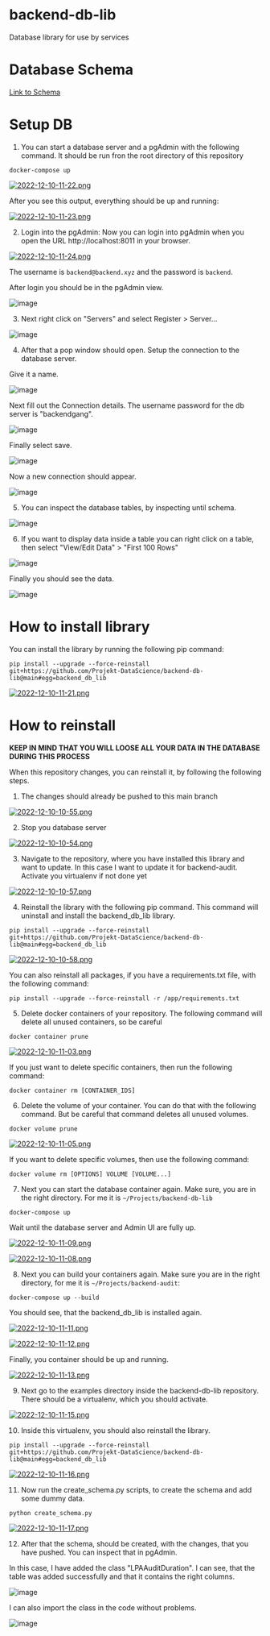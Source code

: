# backend-db-lib
Database library for use by services

# Database Schema

[Link to Schema](https://viewer.diagrams.net/?tags=%7B%7D&highlight=0000ff&edit=_blank&layers=1&nav=1&title=Datenbankschema.drawio#R7V1rd5u41v41Xus9H8xC3PmYS6fTaXpOTzptz8yXWSQmNhPbeAA3SX%2F9KwHCgAQILC4GsmZNY4JlrL21H%2B1nX7SQb3av7z3rsPnkruztQhJXrwv5diHBH8WE%2F6Arb9EVYMogurL2nFV87XThi%2FPTji%2BK8dWjs7L9zI2B624D55C9%2BOju9%2FZjkLlmeZ77kr3tyd1mP%2FVgrW3iwpdHa0te%2Fe6sgk101ZD00%2FVfbWe9wZ8MtPgb7yx8c%2FxN%2FI21cl9Sl%2BR3C%2FnGc90g%2Bm33emNv0ezheYne90vBX5MH8%2Bx9wPKGpz%2Bl5w%2F%2Br%2Ffr%2B3%2F%2B%2BG79WK72tz%2BW8Sg%2FrO0x%2FsKfPfdvOJG31%2FFTB294KuAXOKBfH9%2B2zn5le%2FJCvn7ZOIH95WA9oj%2B8QB2A1zbBbgtfAfjrg3uEd67uHpIL1uPz2kNX%2F3MM4DB2fN2PBA9U%2BDv5xfBT2l5gv6YuxV%2F0ve3u7MB7g7fEf9VUJXpLrHZLSY6l8HISIlC06NomLUB8oxUrzjoZ%2FDS38Jd4eutMtUnM9Z31ZnuF8xxYD%2BjStR9YXhCvDPh08jXU9cCCc%2BfFk%2FfobrfWwXfC26MrG2e7gqO7xwAPhF9dPzmv9uo%2BWhjoXrhG7uBg6CUa%2FAkO%2FiV%2BGPRna%2Bus90jqUBroE689GwnrzvKD%2BA4O8pJMMSsvkyIuE1DEJbUlLjxwSlzlkrpHi%2Ft643rOTySfbTyfaemFr1%2Bc3dbaQ6thrXKXrt3QTIZScLbbG3frIhHvXbRMclJGN6089%2FC75a3tIL5wcJ19EE6Eeg3%2Fg9%2FgRhTUhQqf9Qa%2BBqfX8D90uxfcuHs%2F8KA2oTFsKNQXGwn2OnAP8aBb%2BwmP78UTL4ZLOwjcXaEKlC%2BBasWIFYG2bGl60NqqlSgW8mOhIsAZCBxrew8NqLVfbyOxhcBkncRGkS11tpMZzk99fom6cD6ftiG2bJzVyt6zSyTR8mqJpESgivUkEA92mpbao1lbaHz2VgDXCMQOnxBr8pxnSFqi2%2BcPtz2LG1vg6N5rH6Kts1%2FfRe%2FUcvqgdqYPr1npZYC15got1w%2Bm4bpQEHlGBCZEENtEBK13RFAINfgSeHBF9mwm7JWDxzsXFGRmoYweFFQ6KOytnT10WOhGA6YHA9oMA%2F3DAKuD2B4M6IQafIDfcTQYoDFLZPQYYBRgwHH3UELfjAAF2HVgciggk97iV38m89BfDVkUlHh6MO1vmIRiJBR%2FWpLJRe72Wp69N%2B58XrIIzuHzqHrQGmzLpPc2Jj5Pnl23ZCpI1w1Z6EnReTXUoQTBNa7qwTRcF%2Fox%2B3Hc%2Fbj6gECh8zoGBNKPGxmdJ8%2BuXDIVpCv3i%2BP5wcjpvBoaMD0YINMyZhjoHAYodF63MKCQ6R5jgwF2jnXsMKCQSR2IAhk7CrArwORQAPNVMwr0iQJJNl9%2FMECyhCODAYVdKqOHAZILfLeznO2IMaCG9CeHAUCcGaEhgABF47oFASCSnNDn64%2B3vxSrQ%2FeBAvE8Q3BS9hkHgEjSQp8t339xvdXQsaAnlZggOMw80RDAwegdHPCnDc1F4GoJZq7oJG9qjSQUl31wHoOjZ3%2B9v5sUSsw0UrF7ReYcvPfc46EcKRaTSAtLMmbLcsIUihwNuSVTrsz%2BHveUsGQFnJUSRlMDqTU1oHh7I0oJUxo5ejSDWiaBcvvMMloX5pn080LzPKmcsBr68JqVXhpwDa76wTRcFwoyO3ncnbz6iKDKbIjQmo%2BnDtTF4xgFauTg8d20D2TPrpL%2BXQgKI88GqKEBNWHgDDeOZbgOVMJgcAzs%2FeoK9Zc6yTbV98iL%2Bh7hZfvqBP%2BL%2F4J%2B%2FwNdF4Cmx69vX1M33mI0gOLz3v6XfhG9T8UvT28LX72lBvlsew6chNB7pJvqWOl99%2Bg92gzWO8CQU3QjzjG0V5mGWqQ2efbWCpwfduY5SnTlM8K3NJmQbe0kg9w2IfpK8btOukEOhJUt8UOM7EDRVyYGglK33lK3xfjbhhqSjgmcLm2LbMGDB39bB4lsU5oZOu8pM5TSy5xBQWvfebS2V%2FFlbIhYbQheJ1nTt5DqdxHBjciYleMsfDdIP2DfZBpjWz2geex0Gk3STN64u4O1fyvEzQnxXZph5MsgkyzTKswz29rZmqRJKZfVVB2cGpSXye5Ql3Q1q7uTOk8NKAHvEVFeiZbX8m5kSjvI5ntZltE62MqaJKMR2%2BhJkV41NOI1K79M7wGFp4YwDddJagNJd8ygcCbrVR8UeLjXZ6a9kUzIyGivk6rPyABEqQgaRk591dGCCaIBQ6OUBuTXUhREYGYZMDb%2BC8A3pimwZfzOMg4MvcqTYHyJMbyjqCTGcBirbWJM07J8lgJkQdTN0092QFaaTNcVAVsKPPLgmDIgkqUcgNDa7oixZBH1wIzRxbgEevYt7tOTbwftCIPMguqVXuMoDT7CyCZCLUFnkqF0P7p3t8VYPyG6DgCdaFsm4x1xVZfJ1vg6QOliVC6tqfpmdY4hSJbB5ZxDACjtisZE2Z0UfU45B5SeRMhMT4qxq6MQk%2Bs%2BCiiNjGZYOLcJdX1Y6P0wAkBpXzQ2zi7R9RkZAKVNEUKGsRN2NVRgeligkk4doQt1CLsk70wQxSTZLGbsdKMp80YmwKml9B%2BpGqzMHG56WsnMJQa%2FbWoOiCrpWxo5VWEl5ACQgSDnBtNy7F7%2FjJzKiQTixcjhVXJpuWpAJR2%2FRtQmNzaN30xyojblzFpY5sjpFuk0ldI71vZ9xyU1fZKMGnkQgKIxMmrtHewJ1Nl34k%2BpqewJNoOh1FTSdxoVpaY2cpx0ro4Ty2hdbJI10nGKTfW0WLUaOvGalWB6nUp8PSmW4TpREjIBakaGc1m1%2BsjQP6umSYQifP3au6HgyKlp7Lu58UMDpedrBA0DkHmrtFoNLZggGMylMkMAg94P%2BgQa6S%2F%2B7uzgLFm74sZOl9fzTWtUNDNSSKBF1aBEA2f4cZaedGKCAME57tIgSJLEasLs6gWPWA2pGsxxl5ioro67YBRoP%2B4CyLiLmguVMMddRJOkM%2FOJf%2F3HXTQy7tJrJrR2qXEXbWhxF34zySfukl0KcFVnB2gx7mKSPM3VETrHhdA8oaiLIcmEldLJTpvU0sKk9T7%2F1WSSjEq5tKbqTdUJupjs2jGUzgPAJNmWUQVdEkWv5UbhHqR8tsgso3WxQzbJHXJop4fPqvEMudTQiNes%2FNKrFGc1cXKiWIbrQEUkSgrFjAvnsmz1caH35gMSJSvjFqregJDhTDJFqsF9jh0ZJErqxe3RXvUv8C7ptToaMT1koGRszMjQPTLQ4i%2FdIgMlK%2BPDvtjXvzxg0NgJnNEDAyXz4vboWUFZTu0IkaGGSowZGf7%2B%2BMl9VG4fvm2O4L35%2Bc%2BnX%2B3Ncq6IHwIu0M5qbg0YqHpA8vPXrru1rb4NRTM7UKrqkwIG6kxQKuLtx6MH589elXP%2FF40OZ2rFmLGhwJCRNMLd56v%2FHqHxnMtyImVQhViBkuNWNHylMkDUXlUOpVHtDOtnB4jYs%2F2HEiCSKN1oxxUganT0zihbkEqUjrMpaz2xMFHtA3mm05RUovSqndHhbKevNjr0HyaidKcdWb%2Bbk67PACFR%2BrpW7uUHgg0dqcD0sADM9ftDwIL%2BA0OgsPfZjbS4EgfkM5wbDgCNKvnHCQkS6R%2Fe2v6j5xwuARV60orpoQSlCXnKtbyBH752YyM0dUIwVqPYruuKSKEDE1e9k7bXkshwAuuM8YU6ULEkzmEDqYrQor9HBn7GxAaeFH1Gdkksjd1gkz0pVrCOfpRgPC4K5ITxLMN1ojBzzIi7J9gAJSisYMcoASjdvcbGCs5ho5O4ybARRoeRd8KuowbTwwPAECVq1glbkZNmCvERdCKaFo7tFarPkcOGufWuCXI2P0RTk4yR2j0TckPpspgfqveOCfAhCa3ps1N1osUDOjtOykgRdNZhWQKczvXj1YSBo3A4ySa7wLo7S%2B5ENPFtfyMKQJEW6RY4omgsSpvgUM71TJtuuL5TprvR0aGFVruyKU4SWKm074rZkXnHQRqc%2FmeApuZdz3Zel8mR%2BrfuWCuHYt2xwPq37thkKN2ZDBJp%2B7Xm%2FITBx5qDrDXHutuBaHgfIoObmUHrLWesOZBqtDQTtUW2p5lZuekuAoM%2BTHpSVtO2TVd1IJjZMI6i5RwwVqOuyWJuIEkY2ukyEuV0mV2fVr3H02UKNCIjww63hZTjano9%2FJmjaDjt2LvDW0pnay5GPW3Q2Yy5CM2TnLXlpqZ3vRVnpVqA2NFe3CDPnFY0iJmymPzktgCsVtw0tMKzd4ZjxiktVHvdnOMFMxgz3qGt4NQ3lJvd5icLTnvz7GrKV8K1KRoyzBmWvNqrrz60i3khwVkJsrLxA899tnNBDUqcg0g3ygtx56xWYdjkZQM%2F%2FsvBCg3ui2cdCLAotNPscjNJ6yhjG54KP%2BCNbjehRp1asnS1918oophgNpmGJwhT%2FszNR1urLZV0kgMqF9VU8wTqZJPp7KoxmNpSndwQjyqbLFH0OUlA0sm9ZWKop5VDVkMrppcnrs%2FthPjnkNXHhv4rS3WSuOq%2FzRzHBDK9UTOhkWIDmVVesYMfCCx0pAAThIG5qHQIMNB%2FUalOki0jLSrV56LSZC6wjqUzit3dzu59A9BpQWkNjZgeQhglxN89NKVzdzka%2FWeybuzbqyU1ZvaPP%2FtnXCD7Z4yc%2FUsUfQZ0yShh%2FyJrPS0OsIZuTBDaZ%2BePv%2FNXHyH65wCNyTh%2Fxuz8JXNhks7fRDsK1dCK6aEE5dRZQjeaVZeqi3Rm5KI6wz2ubDKVxSkTE6UN4lR79kIpUjNY0ykTtqC6chVDQdvplKasCdDhzOdOYlcU5JSGOZdS1gXTNIqGNWUhn6XZf2Yl5bzdXjMr8eIZTGZlj0WtlCNw%2B0215CecSy9qNRmOI21o47MdBPiWoaZNcNmRIW0bYF3N9ZIzGppcYqB8cuAALCzpNPZrYfWBWdjuctcpZ4f0bFC5yeLCc9dlymkeXAxqUliaGFShkUlNdtML1pqmQiPMsGNm7vWCdyOtF47mmgFo%2BTAMq8EmBhKHZrBlymEjfRrsZGkMxmDjYTpvDCBTjvfo1YBzlA0nA65kRKO2IJmr3d3u6qdrrR%2B2f74Hn%2F5e3n78tiSXzFnWO6Eu5ISqwO20gFJqdSuavOi6kgaDcEC%2B%2FbkqrbssMRp3fGPrxaUqUT4F8qMwUyBkKRYwcmPVtvAFj22SHxU3%2FCt8OlOueAv8JXoOrquDtFqiIDQyXPUxpWy59o8oiefemaUiOZV%2Fd4Qg7Uri4gRB1lN8OR5s74fjux4hEbJWlb0GNS%2FNbEQUBT2tY%2BD6UTi2ThlsIQawS80ApBFTyFBJW9FNqmDI%2BoZ3u8PWfbPJhqljFYtJwRZ8%2FEFfYiFppI%2FWHjom4lH4KqAPPD5u0Bjoku3s7R3898Z63KAw2dr2D7YDf%2FfQWn%2BxPRTuk27Qu%2FZ%2BAD8c3fQDxTDFFSpuEG%2BtwN4%2FWPvn6K6V7W%2Bs7cMCtWuWr%2BDcidf2T8feHEs6J%2B%2FdwJbCiGW4tbt7wCpCqwlPF6FHEg%2FbP%2BWVJwyJkjrGQeJAEckWGzolaGlSZA7yTiw3oTM0Lif31SvL34R7aZCdWXT9sxWgCGh4RQqZkWhZfY%2B%2FolTCTWeij6dgZBMaJdMaRqho9VUo3upWLmpMsKU322Wrq3KvnVIFlaIJ%2BNq5AUqNUEZVbrglByKJMQrjnpzbBriRHrOES2IHsZ1wSeuel6ZWSoZVzGgsnGSRNMHosR8bffNNsrwdUWulatm%2FH9RiKIQuCJKw6YpIa1kSlxMIoQuG5ArCHj5MPtGF9u8xAGEGE9PVQf8euhxoLfG0LZpwuA3W1kH41aMLR3zh0%2BJGXlxr660TbbvvXbizhvN5he%2BEj3LMvxteI0Z88IjP2OavbB185ZsLzTrUx59ImKdRTzeQb3lv%2B9BbgE97pTwF%2FlP43DcbL9z7L95JC0NboMwg8adwjXyLleU9wX%2F2Ry%2FxEMpG8A8o23mPpiBUXh%2B9C8LY5nTbnvFBPzkQtB5sJ%2Fpq1g4p4P7BP2QnsGyEq9XO2TsooTlcRCXvQdJJTXNvfk2MbhxWFnRaib2fpJKtsSSqV5PvDMtvcTVqIszZrenYE8HfudITwZZnIK4IkGVA%2BCJiU19EIX0RFe9aO%2FJFAKUnMLYA%2FsHaZ9RQ%2B%2BfohgbZenxehwq0fIyw9CrkWhyU2R2ZkPhObD9QFRGyfff249GD%2BvJo%2F%2F52QBZxY6EJsZ6DY%2FSwUNziLgcc39EKz%2BJG9GjnwMT36EPgJ%2BwD9EGsFtjdW3Xu%2Fy0ChY1X%2BZ7x2dulpmbTG5ZAJ4wtnULi0dWuQN9J55tUzsLpn1BNMjS9ehYqZYlyxG17XQnp8tNIp7lcWlOtOqOrQcWiGGRdcoEikE77hdYlVyh6vVqzmjKIByuqNWMYjW8RUcFckDwAabTHWpp8tnq8LgqXLG2rfEbRGctwnegLQwv%2FGSQWRW4cL5DosjS5QBFI3%2FpC2xNWKPoMEoDSi%2F9b%2BOvAUaEj%2BU8QBcjcnRkFukeBLrsTFigCWZ84LhTQmGUyfhQgM8Ogq%2FDfI1wTjru%2FgR%2Fct%2BDbBQR2VZgeIFBOtCgipmf%2BbykrWf4PJ%2B6nI2USRbI8ehIWyG926%2FhzfzXOOSjm%2FqiK0B6gU06pGBX3p89u3WkuSLeObrSnxf%2FVUJESoKcF384AepbhOtGZ2fPj7%2FnVBwoK%2F9c1UIzc89Nnz%2B80F6Tnt7qchoQdacH0sMBgOKqqUTW%2Boi2yfQT1xRm1%2BLW6GZKKQcm8K9eVysy7hOlru%2B4D5JqgAEnODsGaTycrFQO1nUtnkNuOXuvaseoPpqJjCeSshHIlOS225DDInUC%2Fpe78hFNXNudtqVjafneVriymLLCYtr4IfVL2V5cEtcoEh91P0kYYXgBSo7rOM8wzTsetNs%2FYkA8kM%2FpUXYrXtpbrDcpqxpdAzI2U7zLauh0nc0TjSLL47K6cqG5850Ct3aJiDjvkfSXx2gl21mFn%2Bc92VCj%2BEpWkw3cs8rUfazup%2FkgXoUMNQUUyqMrk1olq1ffWEf77ATG9B88OrGgzi4rQF3FqtB99muOHqdQPcR3Kfu2sF6c6dlQA%2F%2FvbQSjOliavJDnKXxw7ysR2nuE1MX509J139sYLH%2B%2FJ9Xbhs2WKWZyRJTTL2R0GVE1KSmyYxZ5fZkkOG3%2BLTOnE3p9FFkxDT1tlAUCQP2NfjBpHZyrt0b60W5uMzQHHLXNXNjmfwi0pQq6lDbNVNnJGWSeGatssU7pzM%2Bh5tSeXUdeKmqdMK009p5ma3ppmUsuoFObNQle%2BHPwkRZDE1E%2B2KTUwFEETzdNP0y1CbrMh6dAQi0QP%2B840k1Nvcl6OH14ps%2BMH54KMFfbr%2BPETDh%2FZZHuGS1ILkqF2V%2BfcJTNFpUmZLUNyxEfjLseCqqYwAjmKolF7T9PczAN80kBlk0wgdmTnTUp%2FKDM3CnOXTDhWrleLIubsQ5e9WqjKSm49OmrVUrZ0BmPe2%2BjUQv3i%2FZ0B0q4cLqdPC3UeSIi98WwrsFfXb4R4xtol0dAMlr4tbWU%2B%2F7F795t7d3f1bfXbva3f6uJH1W4NYrN%2BTyVHSm0u0VZvCYkS4KJ3lGZtLXHmqpT1LGnU9LAATcqRT2puIH5eDlWZSAjsyMcpU%2B3BQOAy12wetzrganypM9FfD%2Bd2BdNWWCvY%2F3W%2FcdUfy2%2F7e0%2Fx%2FrFvnHcttewPY0paxuyJWkWaQEIwZYwsg4nleEihTJrQfnmlJJUsId51QW%2FIZAIZCFL6vMPcrkmCDqNy%2BjPGdP5WlqqIvVnZsmUxICvbAY9EnYn%2BrGy7grkYDok6DY1apzHkdgFAMD4Sm9kWBd3IsU%2FNwgJ9cUgSa17BmSqjSdmlrJgN8wVUEQhKymDnQg6SIUHpnSIOOluDtVaoJaoOk%2FmJHVFLZSuqf4v%2Flh2mfVvCKXmPl4XnJghO3FIukCd3JRYyb%2B%2FK9%2BGU2qiYEuXdTIRfknPN9Ggp3GJL5BJVMI3yABmwV09Dr8iKuqm0kMjRMk843E00HpjMR7t3BLEG3HyoqWB7dgmrii4oOTBk7q8vobye5AdnyGDVlABjbkh3KEum9PWJssbQULaNCA7dcSGT1XqFWW6SaAVmu%2FOkQEtlMjU4%2FwLqqzK%2BcIbJxoBZabKVjoguLWekG5bCKKYkmCmnx8iOupRkIZ2kpahDM9egt1Ka0tXRv8FOhmkjvkD%2F7uQOvBF0cqO%2BeiucoYsi1yWlM3%2BVcoxU7BGJ0BLD%2F7%2BHJvmwwP3Ub3w%2FrDCwjk%2FoALwtKl%2FIn3%2B3spCJQ4UFvh0enfccVzBYflzoAP%2F%2F1Q8%2FI3O0HvpgK7waFyGEt%2Bydx02QvtULn%2Bp4CFu%2F%2F198nMbNxn76F6FQl1gfAGSQ9dFUio%2FWWr9zOm09hNqA1s%2FMaymVgHY4delSHEjev57LOGiccmDkUw6U1lIO3v28f%2F7nD%2F3n1d8%2F9H8sy%2F7rL%2FWPtg5Sr88vQEcaZPgFeEGSmuhvc21kp%2FC72qwaqpKhAbIsgGIYgpb6Y0N6X1EMwTSK2H1lOOQ%2BVYMlPnun%2BtvYsvXU%2Fy62zc0S9Zv3lzjariD4bGGlzJpqw7OgzgIZvcXUfrx1zQlorNQ%2B3P4JOd5Hp%2BwcQUvsPlU2JB30y6nqN6pVRjt69O8vFhru5uQnVJ6Jd5N6Nz4eD%2F0e1kijv3nhOdzIO%2Fg3qive2t6L7fh2yqfYR%2Bc3BajIOay1tp1t2ruIPi7yQz570aun8NXz1vIEQrcu0d9Yyrm0KE3WmeuRRbklzSHpAoZNW%2Ff9IU5kJJo8UNwhgmnHVraG0vu1Mjs4EO9BzvXjUfInHzLv3HLV8gro1nsg%2BREGRazOfu%2BMncaZh9VpmFpHqeySqQmmIp%2F229myrSXQBdNMZVbmDzNkr%2B%2FN9R5G%2B%2FzWqs3pOzROcSpOO3eT14bxkhIx6YIhSYGuMjHblczFZGLSxUJ6uuxHdY9jG6%2FngFMWyU18W8d2319%2F%2BKG%2Fffr8219%2F3l%2Btl1vJPawp9BnunHx79KzSrpiX1eiekBFFksXrTpSJYmZdJyv32jvpkio8cj2VC2uqLYyZtaB4iZCqUZJj11YBJ%2FXxSNrqgvrcN5GHRJdHSgCKKah6ilam%2BLbNu9Y2GJxvD1vqpJA8Wd6Oj6n3PUe1eS2VanpVhxCQyojReWpVk9E7UCuGjK8ZYRZpL54%2FwnR5RCb18cg8qy%2BBB5duz%2FaEuUd%2BE5GoM8iQk0LStmirj1y1gSNLJ7oxI0mZ7jCUgsxI0jKSdHnMJvXxSLr9go5aaSIPY4YRipKSvPmqimwaJZAUaMcMJKXaw7kK5VQfaIhJD8gofw%2Bc3RRyUS8DNRecq4wJllG66ZAgtSNb9Ra3xQiykcs%2F1fOaxNwaMpd%2Fqhm5gfgFAemzzVKFMuBwxlm8uKlnc5I0iUwtqXuS2HnhDJZClLFKA4DcWtAVMkTBSRzwpee6QXotedZh88ld2eiO%2Fwc%3D)

# Setup DB

1. You can start a database server and a pgAdmin with the following command. It should be run fron the root directory of this repository

```
docker-compose up
```

[![2022-12-10-11-22.png](https://i.postimg.cc/gJjbhrXX/2022-12-10-11-22.png)](https://postimg.cc/JyfFVrQM)

After you see this output, everything should be up and running:

[![2022-12-10-11-23.png](https://i.postimg.cc/DzMnBqKd/2022-12-10-11-23.png)](https://postimg.cc/3ymsw0Nd)

2. Login into the pgAdmin: Now you can login into pgAdmin when you open the URL http://localhost:8011 in your browser.

[![2022-12-10-11-24.png](https://i.postimg.cc/HxMDzRzd/2022-12-10-11-24.png)](https://postimg.cc/phP6X036)

The username is `backend@backend.xyz` and the password is `backend`.

After login you should be in the pgAdmin view.

![image](https://user-images.githubusercontent.com/39222224/206850322-b38768fd-b74c-4587-b314-a0549d7ed685.png)

3. Next right click on "Servers" and select Register > Server...

![image](https://user-images.githubusercontent.com/39222224/206850442-4147ea8b-47b5-48df-b516-3414509a4dbc.png)

4. After that a pop window should open. Setup the connection to the database server.

Give it a name.

![image](https://user-images.githubusercontent.com/39222224/206850479-cc142ed5-df27-4fcf-b650-a6d5cf2319d7.png)

Next fill out the Connection details. The username password for the db server is "backendgang".

![image](https://user-images.githubusercontent.com/39222224/206850527-d7eca999-9951-4bf2-873e-0f3cc09e5d93.png)

Finally select save. 

![image](https://user-images.githubusercontent.com/39222224/206850542-9be81b05-8de3-4c28-825b-b1eadaa7f0f8.png)

Now a new connection should appear.

![image](https://user-images.githubusercontent.com/39222224/206850565-bbbbcd2c-9b74-4284-8360-7d7c0d9f73eb.png)

5. You can inspect the database tables, by inspecting until schema.

![image](https://user-images.githubusercontent.com/39222224/206850608-c5e27679-2afc-45e3-944f-cfffd9344809.png)

6. If you want to display data inside a table you can right click on a table, then select "View/Edit Data" > "First 100 Rows"

![image](https://user-images.githubusercontent.com/39222224/206850728-11dd37e2-5e95-4954-8fbf-1aa896ff4896.png)

Finally you should see the data.

![image](https://user-images.githubusercontent.com/39222224/206850735-3a4699fa-31bf-4b09-bff2-3ca94cad2940.png)


# How to install library
You can install the library by running the following pip command:

```
pip install --upgrade --force-reinstall git+https://github.com/Projekt-DataScience/backend-db-lib@main#egg=backend_db_lib
```

[![2022-12-10-11-21.png](https://i.postimg.cc/4yXtwkG9/2022-12-10-11-21.png)](https://postimg.cc/sQ0vDLvj)

# How to reinstall
**KEEP IN MIND THAT YOU WILL LOOSE ALL YOUR DATA IN THE DATABASE DURING THIS PROCESS**

When this repository changes, you can reinstall it, by following the following steps.

1. The changes should already be pushed to this main branch

[![2022-12-10-10-55.png](https://i.postimg.cc/5N4xpkMM/2022-12-10-10-55.png)](https://postimg.cc/K4WS8fz9)

2. Stop you database server

[![2022-12-10-10-54.png](https://i.postimg.cc/FHXY9VMW/2022-12-10-10-54.png)](https://postimg.cc/6yzWcn5n)

3. Navigate to the repository, where you have installed this library and want to update. In this case I want to update it for backend-audit. Activate you virtualenv if not done yet

[![2022-12-10-10-57.png](https://i.postimg.cc/MZjsNWq7/2022-12-10-10-57.png)](https://postimg.cc/mhBNFWck)

4. Reinstall the library with the following pip command. This command will uninstall and install the backend_db_lib library.

```
pip install --upgrade --force-reinstall git+https://github.com/Projekt-DataScience/backend-db-lib@main#egg=backend_db_lib
```

[![2022-12-10-10-58.png](https://i.postimg.cc/T3mfP8Vg/2022-12-10-10-58.png)](https://postimg.cc/TKRZk4H3)

You can also reinstall all packages, if you have a requirements.txt file, with the following command:

```
pip install --upgrade --force-reinstall -r /app/requirements.txt
```

5. Delete docker containers of your repository. The following command will delete all unused containers, so be careful

```
docker container prune
```

[![2022-12-10-11-03.png](https://i.postimg.cc/nrRBM9tR/2022-12-10-11-03.png)](https://postimg.cc/xNmc4C8M)

If you just want to delete specific containers, then run the following command:

```
docker container rm [CONTAINER_IDS]
```

6. Delete the volume of your container. You can do that with the following command. But be careful that command deletes all unused volumes.

```
docker volume prune
```

[![2022-12-10-11-05.png](https://i.postimg.cc/X7g7K6GW/2022-12-10-11-05.png)](https://postimg.cc/YhhHkVzD)

If you want to delete specific volumes, then use the following command:

```
docker volume rm [OPTIONS] VOLUME [VOLUME...]
```

7. Next you can start the database container again. Make sure, you are in the right directory. For me it is `~/Projects/backend-db-lib`

```
docker-compose up
```

Wait until the database server and Admin UI are fully up.

[![2022-12-10-11-09.png](https://i.postimg.cc/g2YHzh6W/2022-12-10-11-09.png)](https://postimg.cc/QHyTSHb4)

[![2022-12-10-11-08.png](https://i.postimg.cc/W4NWHK70/2022-12-10-11-08.png)](https://postimg.cc/JsF5ypvh)

 8. Next you can build your containers again. Make sure you are in the right directory, for me it is `~/Projects/backend-audit`:
 
 ```
 docker-compose up --build
 ```
 
 You should see, that the backend_db_lib is installed again.
 
 [![2022-12-10-11-11.png](https://i.postimg.cc/0yghcc3C/2022-12-10-11-11.png)](https://postimg.cc/0bftNd96)
 
 [![2022-12-10-11-12.png](https://i.postimg.cc/50TM11Ph/2022-12-10-11-12.png)](https://postimg.cc/bDx59Xfg)
 
 Finally, you container should be up and running.
 
 [![2022-12-10-11-13.png](https://i.postimg.cc/fT71qxNn/2022-12-10-11-13.png)](https://postimg.cc/kB4jBRGf)
 
 9. Next go to the examples directory inside the backend-db-lib repository. There should be a virtualenv, which you should activate.
 
 [![2022-12-10-11-15.png](https://i.postimg.cc/cLywCngH/2022-12-10-11-15.png)](https://postimg.cc/0bnbHrCR)
 
10. Inside this virtualenv, you should also reinstall the library.

```
pip install --upgrade --force-reinstall git+https://github.com/Projekt-DataScience/backend-db-lib@main#egg=backend_db_lib
```

[![2022-12-10-11-16.png](https://i.postimg.cc/fRCcPbyR/2022-12-10-11-16.png)](https://postimg.cc/QFBK9hc2)

11. Now run the create_schema.py scripts, to create the schema and add some dummy data.

```
python create_schema.py
```

[![2022-12-10-11-17.png](https://i.postimg.cc/gjyX6M62/2022-12-10-11-17.png)](https://postimg.cc/bSJN79T7)

12. After that the schema, should be created, with the changes, that you have pushed. You can inspect that in pgAdmin.

In this case, I have added the class "LPAAuditDuration". I can see, that the table was added successfully and that it contains the right columns.

![image](https://user-images.githubusercontent.com/39222224/206850774-07dfcb13-6105-42a3-9739-9f1947c3adec.png)

I can also import the class in the code without problems.

![image](https://user-images.githubusercontent.com/39222224/206850795-49f2b3e5-b24d-49dc-ae84-9040d00430d2.png)


